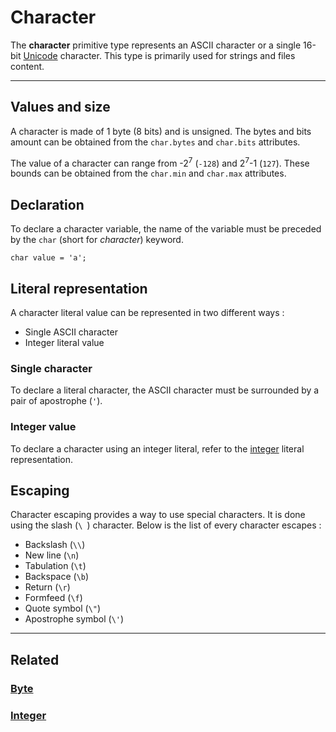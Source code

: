 # Character
The **character** primitive type represents an ASCII character or a single 16-bit [Unicode](https://en.wikipedia.org/wiki/Unicode) character.
This type is primarily used for strings and files content.


---


## Values and size
A character is made of 1 byte (8 bits) and is unsigned.
The bytes and bits amount can be obtained from the `char.bytes` and `char.bits` attributes.

The value of a character can range from -2<sup>7</sup> (`-128`) and 2<sup>7</sup>-1 (`127`).
These bounds can be obtained from the `char.min` and `char.max` attributes.


## Declaration
To declare a character variable, the name of the variable must be preceded by the `char` (short for _character_) keyword.
```poly
char value = 'a';
```


## Literal representation
A character literal value can be represented in two different ways :
- Single ASCII character
- Integer literal value


### Single character
To declare a literal character, the ASCII character must be surrounded by a pair of apostrophe (`'`).


### Integer value
To declare a character using an integer literal, refer to the [integer](Integer.md) literal representation.


## Escaping
Character escaping provides a way to use special characters. It is done using the slash (`\ `) character.
Below is the list of every character escapes :

- Backslash (`\\`)
- New line (`\n`)
- Tabulation (`\t`)
- Backspace (`\b`)
- Return (`\r`)
- Formfeed (`\f`)
- Quote symbol (`\"`)
- Apostrophe symbol (`\'`)


---


## Related
### [Byte](Byte.md)
### [Integer](Integer.md)